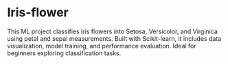 # Iris-flower
This ML project classifies iris flowers into Setosa, Versicolor, and Virginica using petal and sepal measurements. Built with Scikit-learn, it includes data visualization, model training, and performance evaluation. Ideal for beginners exploring classification tasks.
